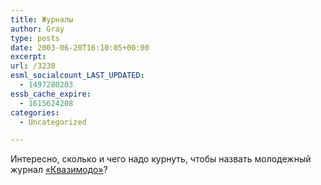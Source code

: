 ```yaml
---
title: Журналы
author: Gray
type: posts
date: 2003-06-20T16:10:05+00:00
excerpt:
url: /3230
esml_socialcount_LAST_UPDATED:
  - 1497280203
essb_cache_expire:
  - 1615624208
categories:
  - Uncategorized

---
```








Интересно, сколько и чего надо курнуть, чтобы назвать молодежный журнал <a href="http://www.kvazimodo.co.il/" target="_blank">&#171;Квазимодо&#187;</a>?